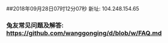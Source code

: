##2018年09月28日07时12分07秒 新址: 104.248.154.65
### 兔友常见问题及解答: https://github.com/wanggonging/d/blob/w/FAQ.md
